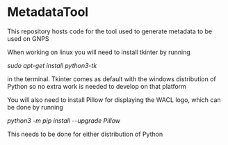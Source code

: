 # MetadataTool
This repository hosts code for the tool used to generate metadata to be used on GNPS

When working on linux you will need to install tkinter by running

<i>sudo apt-get install python3-tk</i>

in the terminal. Tkinter comes as default with the windows distribution of Python so no extra work is needed to develop on that platform

You will also need to install Pillow for displaying the WACL logo, which can be done by running

<i>python3 -m pip install --upgrade Pillow</i>

This needs to be done for either distribution of Python
